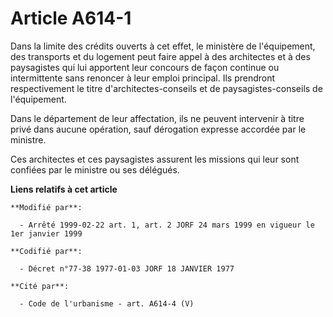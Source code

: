 # Article A614-1

Dans la limite des crédits ouverts à cet effet, le ministère de l'équipement, des transports et du logement peut faire appel
à des architectes et à des paysagistes qui lui apportent leur concours de façon continue ou intermittente sans renoncer à
leur emploi principal. Ils prendront respectivement le titre d'architectes-conseils et de paysagistes-conseils de
l'équipement.

Dans le département de leur affectation, ils ne peuvent intervenir à titre privé dans aucune opération, sauf dérogation
expresse accordée par le ministre.

Ces architectes et ces paysagistes assurent les missions qui leur sont confiées par le ministre ou ses délégués.

**Liens relatifs à cet article**

	**Modifié par**:

	  - Arrêté 1999-02-22 art. 1, art. 2 JORF 24 mars 1999 en vigueur le 1er janvier 1999

	**Codifié par**:

	  - Décret n°77-38 1977-01-03 JORF 18 JANVIER 1977

	**Cité par**:

	  - Code de l'urbanisme - art. A614-4 (V)
